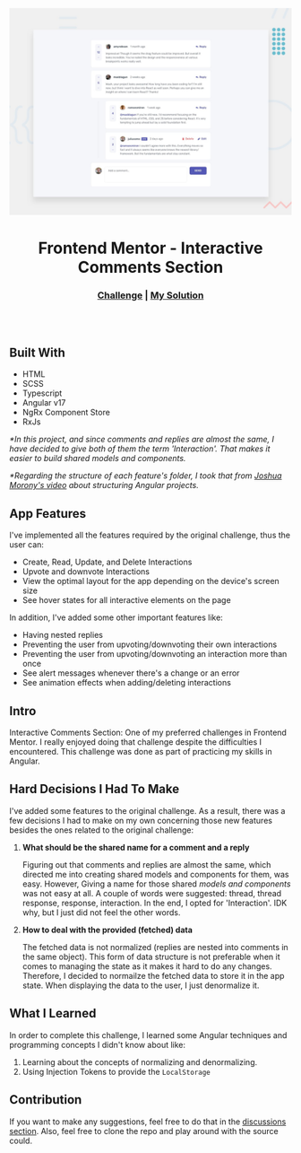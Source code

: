 ![Design preview for the Multi-step form coding challenge](./design/desktop-preview.jpg)

<h1 align="center">Frontend Mentor - Interactive Comments Section</h1>

<h3 align="center">
   <a href="https://www.frontendmentor.io/challenges/interactive-comments-section-iG1RugEG9/hub">Challenge</a>
   <span>|</span>
   <a href="https://www.frontendmentor.io/solutions/interactive-comments-section-with-angular-2z4ED9cPld">My Solution</a>
</h3>
<br>
<br>

## Built With

- HTML
- SCSS
- Typescript
- Angular v17
- NgRx Component Store
- RxJs

_\*In this project, and since comments and replies are almost the same, I have decided to give both of them the term 'Interaction'. That makes it easier to build shared models and components._

_\*Regarding the structure of each feature's folder, I took that from
[Joshua Morony's video](https://youtu.be/7SDpTOLeqHE?si=wTS9S5t-O4tRaJ_t) about structuring Angular projects._

## App Features

I've implemented all the features required by the original challenge, thus the user can:

- Create, Read, Update, and Delete Interactions
- Upvote and downvote Interactions
- View the optimal layout for the app depending on the device's screen size
- See hover states for all interactive elements on the page

In addition, I've added some other important features like:

- Having nested replies
- Preventing the user from upvoting/downvoting their own interactions
- Preventing the user from upvoting/downvoting an interaction more than once
- See alert messages whenever there's a change or an error
- See animation effects when adding/deleting interactions

## Intro

Interactive Comments Section: One of my preferred challenges in Frontend Mentor. I really enjoyed doing that challenge despite the difficulties I encountered. This challenge was done as part of practicing my skills in Angular.

## Hard Decisions I Had To Make

I've added some features to the original challenge. As a result, there was a few decisions I had to make on my own concerning those new features besides the ones related to the original challenge:

1. **What should be the shared name for a comment and a reply**

   Figuring out that comments and replies are almost the same, which directed me into creating shared models and components for them, was easy. However, Giving a name for those shared _models and components_ was not easy at all. A couple of words were suggested: thread, thread response, response, interaction. In the end, I opted for 'Interaction'. IDK why, but I just did not feel the other words.

2. **How to deal with the provided (fetched) data**

   The fetched data is not normalized (replies are nested into comments in the same object). This form of data structure is not preferable when it comes to managing the state as it makes it hard to do any changes. Therefore, I decided to normailze the fetched data to store it in the app state. When displaying the data to the user, I just denormalize it.

## What I Learned

In order to complete this challenge, I learned some Angular techniques and programming concepts I didn't know about like:

1. Learning about the concepts of normalizing and denormalizing.
2. Using Injection Tokens to provide the `LocalStorage`

## Contribution

If you want to make any suggestions, feel free to do that in the [discussions section](https://github.com/Ahmed-Elbald/Interactive-Comments-Section-Angular/discussions). Also, feel free to clone the repo and play around with the source could.
